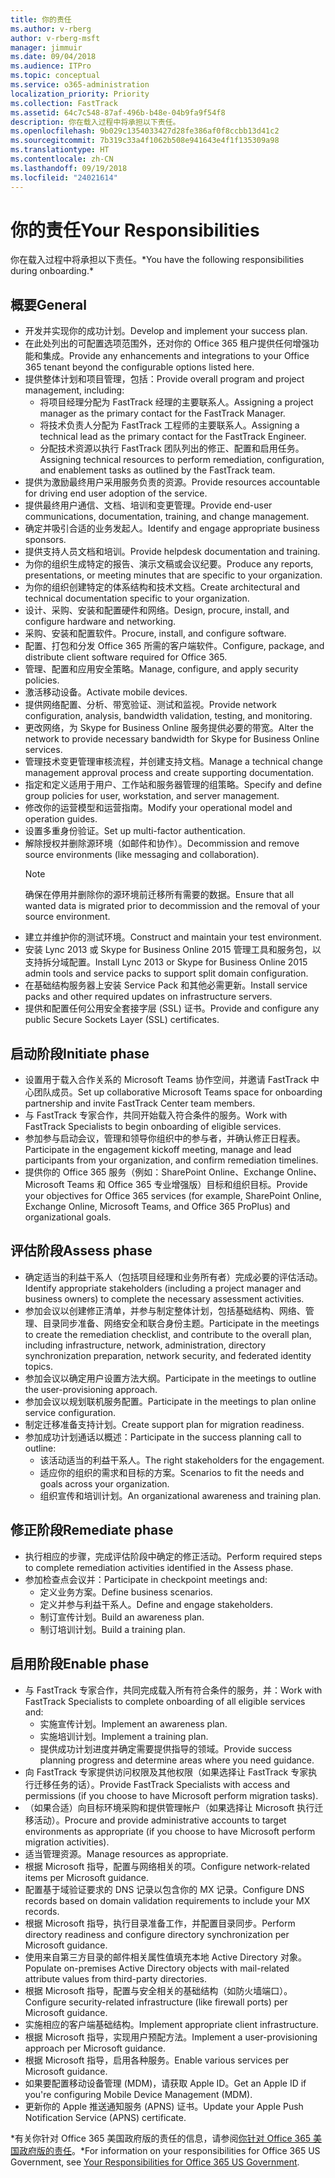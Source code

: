 ```yaml
---
title: 你的责任
ms.author: v-rberg
author: v-rberg-msft
manager: jimmuir
ms.date: 09/04/2018
ms.audience: ITPro
ms.topic: conceptual
ms.service: o365-administration
localization_priority: Priority
ms.collection: FastTrack
ms.assetid: 64c7c548-87af-496b-b48e-04b9fa9f54f8
description: 你在载入过程中将承担以下责任。
ms.openlocfilehash: 9b029c1354033427d28fe386af0f8ccbb13d41c2
ms.sourcegitcommit: 7b319c33a4f1062b508e941643e4f1f135309a98
ms.translationtype: HT
ms.contentlocale: zh-CN
ms.lasthandoff: 09/19/2018
ms.locfileid: "24021614"
---
```

# <a name="your-responsibilities"></a><span data-ttu-id="92fa7-103">你的责任</span><span class="sxs-lookup"><span data-stu-id="92fa7-103">Your Responsibilities</span></span>

<span data-ttu-id="92fa7-104">你在载入过程中将承担以下责任。\*</span><span class="sxs-lookup"><span data-stu-id="92fa7-104">You have the following responsibilities during onboarding.\*</span></span>
  
## <a name="general"></a><span data-ttu-id="92fa7-105">概要</span><span class="sxs-lookup"><span data-stu-id="92fa7-105">General</span></span>

- <span data-ttu-id="92fa7-106">开发并实现你的成功计划。</span><span class="sxs-lookup"><span data-stu-id="92fa7-106">Develop and implement your success plan.</span></span>
- <span data-ttu-id="92fa7-107">在此处列出的可配置选项范围外，还对你的 Office 365 租户提供任何增强功能和集成。</span><span class="sxs-lookup"><span data-stu-id="92fa7-107">Provide any enhancements and integrations to your Office 365 tenant beyond the configurable options listed here.</span></span>  
- <span data-ttu-id="92fa7-108">提供整体计划和项目管理，包括：</span><span class="sxs-lookup"><span data-stu-id="92fa7-108">Provide overall program and project management, including:</span></span> 
  - <span data-ttu-id="92fa7-109">将项目经理分配为 FastTrack 经理的主要联系人。</span><span class="sxs-lookup"><span data-stu-id="92fa7-109">Assigning a project manager as the primary contact for the FastTrack Manager.</span></span>
  - <span data-ttu-id="92fa7-110">将技术负责人分配为 FastTrack 工程师的主要联系人。</span><span class="sxs-lookup"><span data-stu-id="92fa7-110">Assigning a technical lead as the primary contact for the FastTrack Engineer.</span></span>
  - <span data-ttu-id="92fa7-111">分配技术资源以执行 FastTrack 团队列出的修正、配置和启用任务。</span><span class="sxs-lookup"><span data-stu-id="92fa7-111">Assigning technical resources to perform remediation, configuration, and enablement tasks as outlined by the FastTrack team.</span></span> 
- <span data-ttu-id="92fa7-112">提供为激励最终用户采用服务负责的资源。</span><span class="sxs-lookup"><span data-stu-id="92fa7-112">Provide resources accountable for driving end user adoption of the service.</span></span> 
- <span data-ttu-id="92fa7-113">提供最终用户通信、文档、培训和变更管理。</span><span class="sxs-lookup"><span data-stu-id="92fa7-113">Provide end-user communications, documentation, training, and change management.</span></span>
- <span data-ttu-id="92fa7-114">确定并吸引合适的业务发起人。</span><span class="sxs-lookup"><span data-stu-id="92fa7-114">Identify and engage appropriate business sponsors.</span></span>  
- <span data-ttu-id="92fa7-115">提供支持人员文档和培训。</span><span class="sxs-lookup"><span data-stu-id="92fa7-115">Provide helpdesk documentation and training.</span></span>  
- <span data-ttu-id="92fa7-116">为你的组织生成特定的报告、演示文稿或会议纪要。</span><span class="sxs-lookup"><span data-stu-id="92fa7-116">Produce any reports, presentations, or meeting minutes that are specific to your organization.</span></span> 
- <span data-ttu-id="92fa7-117">为你的组织创建特定的体系结构和技术文档。</span><span class="sxs-lookup"><span data-stu-id="92fa7-117">Create architectural and technical documentation specific to your organization.</span></span>   
- <span data-ttu-id="92fa7-118">设计、采购、安装和配置硬件和网络。</span><span class="sxs-lookup"><span data-stu-id="92fa7-118">Design, procure, install, and configure hardware and networking.</span></span>   
- <span data-ttu-id="92fa7-119">采购、安装和配置软件。</span><span class="sxs-lookup"><span data-stu-id="92fa7-119">Procure, install, and configure software.</span></span>  
- <span data-ttu-id="92fa7-120">配置、打包和分发 Office 365 所需的客户端软件。</span><span class="sxs-lookup"><span data-stu-id="92fa7-120">Configure, package, and distribute client software required for Office 365.</span></span>  
- <span data-ttu-id="92fa7-121">管理、配置和应用安全策略。</span><span class="sxs-lookup"><span data-stu-id="92fa7-121">Manage, configure, and apply security policies.</span></span>
- <span data-ttu-id="92fa7-122">激活移动设备。</span><span class="sxs-lookup"><span data-stu-id="92fa7-122">Activate mobile devices.</span></span>
- <span data-ttu-id="92fa7-123">提供网络配置、分析、带宽验证、测试和监视。</span><span class="sxs-lookup"><span data-stu-id="92fa7-123">Provide network configuration, analysis, bandwidth validation, testing, and monitoring.</span></span> 
- <span data-ttu-id="92fa7-124">更改网络，为 Skype for Business Online 服务提供必要的带宽。</span><span class="sxs-lookup"><span data-stu-id="92fa7-124">Alter the network to provide necessary bandwidth for Skype for Business Online services.</span></span> 
- <span data-ttu-id="92fa7-125">管理技术变更管理审核流程，并创建支持文档。</span><span class="sxs-lookup"><span data-stu-id="92fa7-125">Manage a technical change management approval process and create supporting documentation.</span></span>  
- <span data-ttu-id="92fa7-126">指定和定义适用于用户、工作站和服务器管理的组策略。</span><span class="sxs-lookup"><span data-stu-id="92fa7-126">Specify and define group policies for user, workstation, and server management.</span></span> 
- <span data-ttu-id="92fa7-127">修改你的运营模型和运营指南。</span><span class="sxs-lookup"><span data-stu-id="92fa7-127">Modify your operational model and operation guides.</span></span> 
- <span data-ttu-id="92fa7-128">设置多重身份验证。</span><span class="sxs-lookup"><span data-stu-id="92fa7-128">Set up multi-factor authentication.</span></span>  
- <span data-ttu-id="92fa7-129">解除授权并删除源环境（如邮件和协作）。</span><span class="sxs-lookup"><span data-stu-id="92fa7-129">Decommission and remove source environments (like messaging and collaboration).</span></span> 
    > [!NOTE]
    > <span data-ttu-id="92fa7-130">确保在停用并删除你的源环境前迁移所有需要的数据。</span><span class="sxs-lookup"><span data-stu-id="92fa7-130">Ensure that all wanted data is migrated prior to decommission and the removal of your source environment.</span></span> 
- <span data-ttu-id="92fa7-131">建立并维护你的测试环境。</span><span class="sxs-lookup"><span data-stu-id="92fa7-131">Construct and maintain your test environment.</span></span>  
- <span data-ttu-id="92fa7-132">安装 Lync 2013 或 Skype for Business Online 2015 管理工具和服务包，以支持拆分域配置。</span><span class="sxs-lookup"><span data-stu-id="92fa7-132">Install Lync 2013 or Skype for Business Online 2015 admin tools and service packs to support split domain configuration.</span></span>
- <span data-ttu-id="92fa7-133">在基础结构服务器上安装 Service Pack 和其他必需更新。</span><span class="sxs-lookup"><span data-stu-id="92fa7-133">Install service packs and other required updates on infrastructure servers.</span></span> 
- <span data-ttu-id="92fa7-134">提供和配置任何公用安全套接字层 (SSL) 证书。</span><span class="sxs-lookup"><span data-stu-id="92fa7-134">Provide and configure any public Secure Sockets Layer (SSL) certificates.</span></span> 
    
## <a name="initiate-phase"></a><span data-ttu-id="92fa7-135">启动阶段</span><span class="sxs-lookup"><span data-stu-id="92fa7-135">Initiate phase</span></span>

- <span data-ttu-id="92fa7-136">设置用于载入合作关系的 Microsoft Teams 协作空间，并邀请 FastTrack 中心团队成员。</span><span class="sxs-lookup"><span data-stu-id="92fa7-136">Set up collaborative Microsoft Teams space for onboarding partnership and invite FastTrack Center team members.</span></span>   
- <span data-ttu-id="92fa7-137">与 FastTrack 专家合作，共同开始载入符合条件的服务。</span><span class="sxs-lookup"><span data-stu-id="92fa7-137">Work with FastTrack Specialists to begin onboarding of eligible services.</span></span>    
- <span data-ttu-id="92fa7-138">参加参与启动会议，管理和领导你组织中的参与者，并确认修正日程表。</span><span class="sxs-lookup"><span data-stu-id="92fa7-138">Participate in the engagement kickoff meeting, manage and lead participants from your organization, and confirm remediation timelines.</span></span>   
- <span data-ttu-id="92fa7-139">提供你的 Office 365 服务（例如：SharePoint Online、Exchange Online、Microsoft Teams 和 Office 365 专业增强版）目标和组织目标。</span><span class="sxs-lookup"><span data-stu-id="92fa7-139">Provide your objectives for Office 365 services (for example, SharePoint Online, Exchange Online, Microsoft Teams, and Office 365 ProPlus) and organizational goals.</span></span>
    
## <a name="assess-phase"></a><span data-ttu-id="92fa7-140">评估阶段</span><span class="sxs-lookup"><span data-stu-id="92fa7-140">Assess phase</span></span>

- <span data-ttu-id="92fa7-141">确定适当的利益干系人（包括项目经理和业务所有者）完成必要的评估活动。</span><span class="sxs-lookup"><span data-stu-id="92fa7-141">Identify appropriate stakeholders (including a project manager and business owners) to complete the necessary assessment activities.</span></span>    
- <span data-ttu-id="92fa7-142">参加会议以创建修正清单，并参与制定整体计划，包括基础结构、网络、管理、目录同步准备、网络安全和联合身份主题。</span><span class="sxs-lookup"><span data-stu-id="92fa7-142">Participate in the meetings to create the remediation checklist, and contribute to the overall plan, including infrastructure, network, administration, directory synchronization preparation, network security, and federated identity topics.</span></span>   
- <span data-ttu-id="92fa7-143">参加会议以确定用户设置方法大纲。</span><span class="sxs-lookup"><span data-stu-id="92fa7-143">Participate in the meetings to outline the user-provisioning approach.</span></span>  
- <span data-ttu-id="92fa7-144">参加会议以规划联机服务配置。</span><span class="sxs-lookup"><span data-stu-id="92fa7-144">Participate in the meetings to plan online service configuration.</span></span>    
- <span data-ttu-id="92fa7-145">制定迁移准备支持计划。</span><span class="sxs-lookup"><span data-stu-id="92fa7-145">Create support plan for migration readiness.</span></span> 
- <span data-ttu-id="92fa7-146">参加成功计划通话以概述：</span><span class="sxs-lookup"><span data-stu-id="92fa7-146">Participate in the success planning call to outline:</span></span>   
  - <span data-ttu-id="92fa7-147">该活动适当的利益干系人。</span><span class="sxs-lookup"><span data-stu-id="92fa7-147">The right stakeholders for the engagement.</span></span>  
  - <span data-ttu-id="92fa7-148">适应你的组织的需求和目标的方案。</span><span class="sxs-lookup"><span data-stu-id="92fa7-148">Scenarios to fit the needs and goals across your organization.</span></span>
  - <span data-ttu-id="92fa7-149">组织宣传和培训计划。</span><span class="sxs-lookup"><span data-stu-id="92fa7-149">An organizational awareness and training plan.</span></span>
    
## <a name="remediate-phase"></a><span data-ttu-id="92fa7-150">修正阶段</span><span class="sxs-lookup"><span data-stu-id="92fa7-150">Remediate phase</span></span>

- <span data-ttu-id="92fa7-151">执行相应的步骤，完成评估阶段中确定的修正活动。</span><span class="sxs-lookup"><span data-stu-id="92fa7-151">Perform required steps to complete remediation activities identified in the Assess phase.</span></span> 
- <span data-ttu-id="92fa7-152">参加检查点会议并：</span><span class="sxs-lookup"><span data-stu-id="92fa7-152">Participate in checkpoint meetings and:</span></span> 
  - <span data-ttu-id="92fa7-153">定义业务方案。</span><span class="sxs-lookup"><span data-stu-id="92fa7-153">Define business scenarios.</span></span>   
  - <span data-ttu-id="92fa7-154">定义并参与利益干系人。</span><span class="sxs-lookup"><span data-stu-id="92fa7-154">Define and engage stakeholders.</span></span>
  - <span data-ttu-id="92fa7-155">制订宣传计划。</span><span class="sxs-lookup"><span data-stu-id="92fa7-155">Build an awareness plan.</span></span> 
  - <span data-ttu-id="92fa7-156">制订培训计划。</span><span class="sxs-lookup"><span data-stu-id="92fa7-156">Build a training plan.</span></span>
    
## <a name="enable-phase"></a><span data-ttu-id="92fa7-157">启用阶段</span><span class="sxs-lookup"><span data-stu-id="92fa7-157">Enable phase</span></span>

- <span data-ttu-id="92fa7-158">与 FastTrack 专家合作，共同完成载入所有符合条件的服务，并：</span><span class="sxs-lookup"><span data-stu-id="92fa7-158">Work with FastTrack Specialists to complete onboarding of all eligible services and:</span></span>  
  - <span data-ttu-id="92fa7-159">实施宣传计划。</span><span class="sxs-lookup"><span data-stu-id="92fa7-159">Implement an awareness plan.</span></span>  
  - <span data-ttu-id="92fa7-160">实施培训计划。</span><span class="sxs-lookup"><span data-stu-id="92fa7-160">Implement a training plan.</span></span> 
  - <span data-ttu-id="92fa7-161">提供成功计划进度并确定需要提供指导的领域。</span><span class="sxs-lookup"><span data-stu-id="92fa7-161">Provide success planning progress and determine areas where you need guidance.</span></span>
- <span data-ttu-id="92fa7-162">向 FastTrack 专家提供访问权限及其他权限（如果选择让 FastTrack 专家执行迁移任务的话）。</span><span class="sxs-lookup"><span data-stu-id="92fa7-162">Provide FastTrack Specialists with access and permissions (if you choose to have Microsoft perform migration tasks).</span></span>  
- <span data-ttu-id="92fa7-163">（如果合适）向目标环境采购和提供管理帐户（如果选择让 Microsoft 执行迁移活动）。</span><span class="sxs-lookup"><span data-stu-id="92fa7-163">Procure and provide administrative accounts to target environments as appropriate (if you choose to have Microsoft perform migration activities).</span></span>   
- <span data-ttu-id="92fa7-164">适当管理资源。</span><span class="sxs-lookup"><span data-stu-id="92fa7-164">Manage resources as appropriate.</span></span>   
- <span data-ttu-id="92fa7-165">根据 Microsoft 指导，配置与网络相关的项。</span><span class="sxs-lookup"><span data-stu-id="92fa7-165">Configure network-related items per Microsoft guidance.</span></span>  
- <span data-ttu-id="92fa7-166">配置基于域验证要求的 DNS 记录以包含你的 MX 记录。</span><span class="sxs-lookup"><span data-stu-id="92fa7-166">Configure DNS records based on domain validation requirements to include your MX records.</span></span>   
- <span data-ttu-id="92fa7-167">根据 Microsoft 指导，执行目录准备工作，并配置目录同步。</span><span class="sxs-lookup"><span data-stu-id="92fa7-167">Perform directory readiness and configure directory synchronization per Microsoft guidance.</span></span>
- <span data-ttu-id="92fa7-168">使用来自第三方目录的邮件相关属性值填充本地 Active Directory 对象。</span><span class="sxs-lookup"><span data-stu-id="92fa7-168">Populate on-premises Active Directory objects with mail-related attribute values from third-party directories.</span></span>   
- <span data-ttu-id="92fa7-169">根据 Microsoft 指导，配置与安全相关的基础结构（如防火墙端口）。</span><span class="sxs-lookup"><span data-stu-id="92fa7-169">Configure security-related infrastructure (like firewall ports) per Microsoft guidance.</span></span>
- <span data-ttu-id="92fa7-170">实施相应的客户端基础结构。</span><span class="sxs-lookup"><span data-stu-id="92fa7-170">Implement appropriate client infrastructure.</span></span>  
- <span data-ttu-id="92fa7-171">根据 Microsoft 指导，实现用户预配方法。</span><span class="sxs-lookup"><span data-stu-id="92fa7-171">Implement a user-provisioning approach per Microsoft guidance.</span></span>  
- <span data-ttu-id="92fa7-172">根据 Microsoft 指导，启用各种服务。</span><span class="sxs-lookup"><span data-stu-id="92fa7-172">Enable various services per Microsoft guidance.</span></span>  
- <span data-ttu-id="92fa7-173">如果要配置移动设备管理 (MDM)，请获取 Apple ID。</span><span class="sxs-lookup"><span data-stu-id="92fa7-173">Get an Apple ID if you're configuring Mobile Device Management (MDM).</span></span>   
- <span data-ttu-id="92fa7-174">更新你的 Apple 推送通知服务 (APNS) 证书。</span><span class="sxs-lookup"><span data-stu-id="92fa7-174">Update your Apple Push Notification Service (APNS) certificate.</span></span>
    
<span data-ttu-id="92fa7-175">\*有关你针对 Office 365 美国政府版的责任的信息，请参阅[你针对 Office 365 美国政府版的责任](US-Gov-appendix-your-responsibilities.md)。</span><span class="sxs-lookup"><span data-stu-id="92fa7-175">\*For information on your responsibilities for Office 365 US Government, see [Your Responsibilities for Office 365 US Government](US-Gov-appendix-your-responsibilities.md).</span></span>
  

